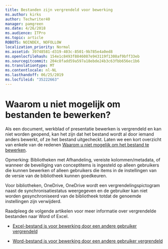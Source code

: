 ```yaml
---
title: Bestanden zijn vergrendeld voor bewerking
ms.author: kirks
author: Techwriter40
manager: pamgreen
ms.date: 4/26/2018
ms.audience: ITPro
ms.topic: article
ROBOTS: NOINDEX, NOFOLLOW
localization_priority: Normal
ms.assetid: 39748581-d319-403c-8501-9b785e4a0ed8
ms.openlocfilehash: 154e1c8493f8846087e943119f1308af9bff33eb
ms.sourcegitcommit: 204c8fadd59a597a18ebde24b3c63fbb656ec1b6
ms.translationtype: MT
ms.contentlocale: nl-NL
ms.lasthandoff: 06/25/2019
ms.locfileid: "35222663"
---
```

# <a name="why-you-might-not-be-able-to-edit-files"></a>Waarom u niet mogelijk om bestanden te bewerken?

Als een document, werkblad of presentatie bewerken is vergrendeld en kan niet worden geopend, kan het zijn dat het bestand wordt al door iemand anders bewerkt, of ze het bestand uitgecheckt. Laten we een kort overzicht van enkele van de redenen [Waarom u niet mogelijk om het bestand te bewerken](https://support.office.com/article/why-can-t-i-edit-this-file-97315f48-aa5e-49d3-a4ae-a14b73daf87b).

Opmerking: Bibliotheken met Afhandeling, vereiste kolommen/metadata, of wanneer de beveiliging van conceptitems is ingesteld op alleen gebruikers die kunnen bewerken of alleen gebruikers die items in de instellingen van de versie van de bibliotheek kunnen goedkeuren.

Voor bibliotheken, OneDrive, OneDrive wordt een vergrendelingspictogram naast de synchronisatiestatus weergegeven en de gebruiker kan niet worden gesynchroniseerd van de bibliotheek totdat de genoemde instellingen zijn verwijderd.

Raadpleeg de volgende artikelen voor meer informatie over vergrendelde bestanden naar Word of Excel.

- [Excel-bestand is voor bewerking door een andere gebruiker vergrendeld](https://support.office.com/article/Excel-file-is-locked-for-editing-by-another-user-6fa93887-2c2c-45f0-abcc-31b04aed68b3)

- [Word-bestand is voor bewerking door een andere gebruiker vergrendeld](https://support.microsoft.com/help/313472/the-document-is-locked-for-editing-by-another-user-error-message-when)

